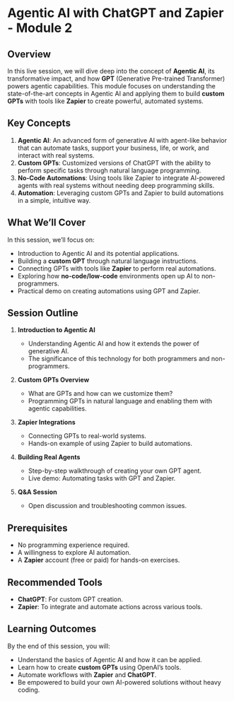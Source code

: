 # Agentic AI with ChatGPT and Zapier - Module 2

## Overview
In this live session, we will dive deep into the concept of **Agentic AI**, its transformative impact, and how **GPT** (Generative Pre-trained Transformer) powers agentic capabilities. This module focuses on understanding the state-of-the-art concepts in Agentic AI and applying them to build **custom GPTs** with tools like **Zapier** to create powerful, automated systems.

## Key Concepts
1. **Agentic AI**: An advanced form of generative AI with agent-like behavior that can automate tasks, support your business, life, or work, and interact with real systems.
2. **Custom GPTs**: Customized versions of ChatGPT with the ability to perform specific tasks through natural language programming.
3. **No-Code Automations**: Using tools like Zapier to integrate AI-powered agents with real systems without needing deep programming skills.
4. **Automation**: Leveraging custom GPTs and Zapier to build automations in a simple, intuitive way.

## What We’ll Cover
In this session, we’ll focus on:
- Introduction to Agentic AI and its potential applications.
- Building a **custom GPT** through natural language instructions.
- Connecting GPTs with tools like **Zapier** to perform real automations.
- Exploring how **no-code/low-code** environments open up AI to non-programmers.
- Practical demo on creating automations using GPT and Zapier.

## Session Outline
1. **Introduction to Agentic AI**
   - Understanding Agentic AI and how it extends the power of generative AI.
   - The significance of this technology for both programmers and non-programmers.
   
2. **Custom GPTs Overview**
   - What are GPTs and how can we customize them?
   - Programming GPTs in natural language and enabling them with agentic capabilities.

3. **Zapier Integrations**
   - Connecting GPTs to real-world systems.
   - Hands-on example of using Zapier to build automations.

4. **Building Real Agents**
   - Step-by-step walkthrough of creating your own GPT agent.
   - Live demo: Automating tasks with GPT and Zapier.

5. **Q&A Session**
   - Open discussion and troubleshooting common issues.

## Prerequisites
- No programming experience required.
- A willingness to explore AI automation.
- A **Zapier** account (free or paid) for hands-on exercises.
  
## Recommended Tools
- **ChatGPT**: For custom GPT creation.
- **Zapier**: To integrate and automate actions across various tools.

## Learning Outcomes
By the end of this session, you will:
- Understand the basics of Agentic AI and how it can be applied.
- Learn how to create **custom GPTs** using OpenAI’s tools.
- Automate workflows with **Zapier** and **ChatGPT**.
- Be empowered to build your own AI-powered solutions without heavy coding.


